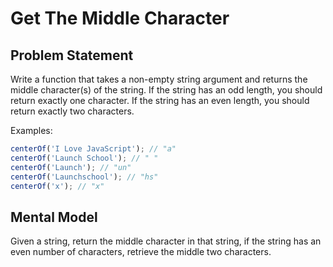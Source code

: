 # Get The Middle Character

## Problem Statement

Write a function that takes a non-empty string argument and returns the middle character(s) of the string. If the string has an odd length, you should return exactly one character. If the string has an even length, you should return exactly two characters.

Examples:

```js
centerOf('I Love JavaScript'); // "a"
centerOf('Launch School'); // " "
centerOf('Launch'); // "un"
centerOf('Launchschool'); // "hs"
centerOf('x'); // "x"
```

## Mental Model

Given a string, return the middle character in that string, if the string has an even number of characters, retrieve the middle two characters.
